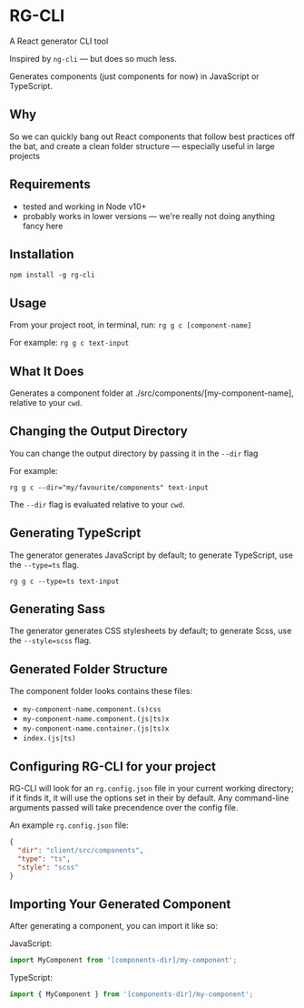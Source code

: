 # RG-CLI

A React generator CLI tool

Inspired by `ng-cli` &mdash; but does so much less.

Generates components (just components for now) in JavaScript or TypeScript.

## Why

So we can quickly bang out React components that follow best practices off the bat, and create a clean folder structure &mdash; especially useful in large projects

## Requirements

- tested and working in Node v10+
- probably works in lower versions &mdash; we're really not doing anything fancy here

## Installation

```
npm install -g rg-cli
```

## Usage

From your project root, in terminal, run: `rg g c [component-name]`

For example: `rg g c text-input`

## What It Does

Generates a component folder at ./src/components/[my-component-name], relative to your `cwd`.

## Changing the Output Directory

You can change the output directory by passing it in the `--dir` flag

For example:

```
rg g c --dir="my/favourite/components" text-input
```

The `--dir` flag is evaluated relative to your `cwd`.

## Generating TypeScript

The generator generates JavaScript by default; to generate TypeScript, use the `--type=ts` flag.

```
rg g c --type=ts text-input
```

## Generating Sass

The generator generates CSS stylesheets by default; to generate Scss, use the `--style=scss` flag.

## Generated Folder Structure

The component folder looks contains these files:

- `my-component-name.component.(s)css`
- `my-component-name.component.(js|ts)x`
- `my-component-name.container.(js|ts)x`
- `index.(js|ts)`

## Configuring RG-CLI for your project

RG-CLI will look for an `rg.config.json` file in your current working directory; if it finds it, it will use the options set in their by default. Any command-line arguments passed will take precendence over the config file.

An example `rg.config.json` file:

```json
{
  "dir": "client/src/components",
  "type": "ts",
  "style": "scss"
}
```

## Importing Your Generated Component

After generating a component, you can import it like so:

JavaScript:

```javascript
import MyComponent from '[components-dir]/my-component';
```

TypeScript:

```typescript
import { MyComponent } from '[components-dir]/my-component';
```
